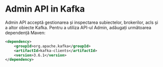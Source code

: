 # Admin API in Kafka

Admin API acceptă gestionarea și inspectarea subiectelor, brokerilor, acls și a altor obiecte Kafka.
Pentru a utiliza API-ul Admin, adăugați următoarea dependență Maven:

```xml
<dependency>
	<groupId>org.apache.kafka</groupId>
	<artifactId>kafka-clients</artifactId>
	<version>3.6.1</version>
</dependency>
```

